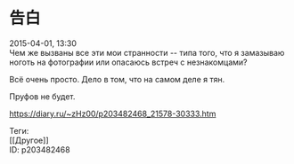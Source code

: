 告白
===

   
 2015-04-01, 13:30   
  Чем же вызваны все эти мои странности -- типа того, что я замазываю ноготь на фотографии или опасаюсь встреч с незнакомцами?   
   
 Всё очень просто. Дело в том, что на самом деле я тян.   
   
 Пруфов не будет.   
    
 <https://diary.ru/~zHz00/p203482468_21578-30333.htm>   
   
 Теги:   
 [[Другое]]   
 ID: p203482468